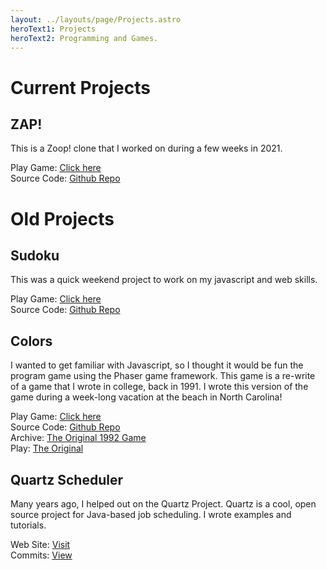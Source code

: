```yaml
---
layout: ../layouts/page/Projects.astro
heroText1: Projects
heroText2: Programming and Games.
---
```

# Current Projects

## ZAP!

This is a Zoop! clone that I worked on during a few weeks in 2021.

Play Game: [Click here](http://zap.thekratzers.com/)  
Source Code: [Github Repo](https://github.com/billkratzer/zap-game)

# Old Projects

## Sudoku

This was a quick weekend project to work on my javascript and web skills.

Play Game: [Click here](http://sudoku.thekratzers.com/)  
Source Code: [Github Repo](https://github.com/billkratzer/sudoku-web)

## Colors

I wanted to get familiar with Javascript, so I thought it would be fun the program game using the Phaser game framework. This game is a re-write of a game that I wrote in college, back in 1991. I wrote this version of the game during a week-long vacation at the beach in North Carolina!

Play Game: [Click here](http://colors.thekratzers.com/)  
Source Code: [Github Repo](https://github.com/billkratzer/colors-game)  
Archive: [The Original 1992 Game](https://archive.org/details/Colors_941)  
Play: [The Original](https://archive.org/details/COLORS20)

## Quartz Scheduler

Many years ago, I helped out on the Quartz Project. Quartz is a cool, open source project for Java-based job scheduling. I wrote examples and tutorials.

Web Site: [Visit](http://www.quartz-scheduler.org/)  
Commits: [View](https://github.com/search?q=repo:quartz-scheduler/quartz%20kratzer&type=code)

